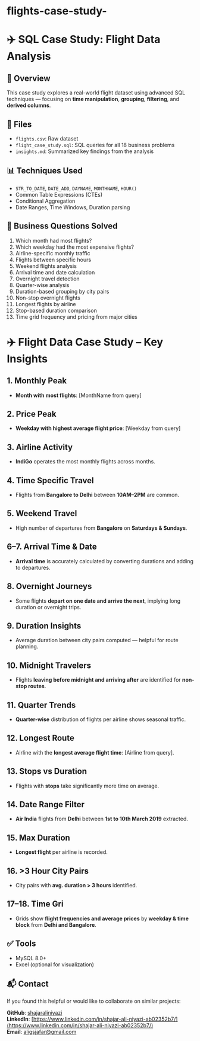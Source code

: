 # flights-case-study-
# ✈️ SQL Case Study: Flight Data Analysis

## 📌 Overview
This case study explores a real-world flight dataset using advanced SQL techniques — focusing on **time manipulation**, **grouping**, **filtering**, and **derived columns**.

## 📂 Files
- `flights.csv`: Raw dataset
- `flight_case_study.sql`: SQL queries for all 18 business problems
- `insights.md`: Summarized key findings from the analysis

## 📊 Techniques Used
- `STR_TO_DATE`, `DATE_ADD`, `DAYNAME`, `MONTHNAME`, `HOUR()`
- Common Table Expressions (CTEs)
- Conditional Aggregation
- Date Ranges, Time Windows, Duration parsing

## 🚀 Business Questions Solved
1. Which month had most flights?
2. Which weekday had the most expensive flights?
3. Airline-specific monthly traffic
4. Flights between specific hours
5. Weekend flights analysis
6. Arrival time and date calculation
7. Overnight travel detection
8. Quarter-wise analysis
9. Duration-based grouping by city pairs
10. Non-stop overnight flights
11. Longest flights by airline
12. Stop-based duration comparison
13. Time grid frequency and pricing from major cities
# ✈️ Flight Data Case Study – Key Insights

## 1. Monthly Peak
- **Month with most flights**: [MonthName from query]

## 2. Price Peak
- **Weekday with highest average flight price**: [Weekday from query]

## 3. Airline Activity
- **IndiGo** operates the most monthly flights across months.

## 4. Time Specific Travel
- Flights from **Bangalore to Delhi** between **10AM–2PM** are common.

## 5. Weekend Travel
- High number of departures from **Bangalore** on **Saturdays & Sundays**.

## 6–7. Arrival Time & Date
- **Arrival time** is accurately calculated by converting durations and adding to departures.

## 8. Overnight Journeys
- Some flights **depart on one date and arrive the next**, implying long duration or overnight trips.

## 9. Duration Insights
- Average duration between city pairs computed — helpful for route planning.

## 10. Midnight Travelers
- Flights **leaving before midnight and arriving after** are identified for **non-stop routes**.

## 11. Quarter Trends
- **Quarter-wise** distribution of flights per airline shows seasonal traffic.

## 12. Longest Route
- Airline with the **longest average flight time**: [Airline from query].

## 13. Stops vs Duration
- Flights with **stops** take significantly more time on average.

## 14. Date Range Filter
- **Air India** flights from **Delhi** between **1st to 10th March 2019** extracted.

## 15. Max Duration
- **Longest flight** per airline is recorded.

## 16. >3 Hour City Pairs
- City pairs with **avg. duration > 3 hours** identified.

## 17–18. Time Gri
- Grids show **flight frequencies and average prices** by **weekday & time block** from **Delhi and Bangalore**.



## ✅ Tools
- MySQL 8.0+
- Excel (optional for visualization)

## 📬 Contact

If you found this helpful or would like to collaborate on similar projects:

**GitHub**: [shajaraliniyazi](https://github.com/shajaraliniyazi)  
**LinkedIn**: [https://www.linkedin.com/in/shajar-ali-niyazi-ab02352b7/](https://www.linkedin.com/in/shajar-ali-niyazi-ab02352b7/)  
**Email**: [aligsjafar@gmail.com](mailto:aligsjafar@gmail.com)
